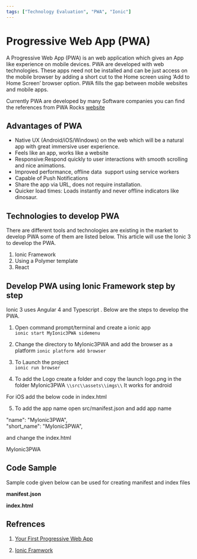 ```yaml
---
tags: ["Technology Evaluation", "PWA", "Ionic"]
---
```


# Progressive Web App (PWA)

A Progressive Web App (PWA) is an web application which gives an App like experience on mobile devices. PWA are developed with web technologies. These apps need not be installed and can be just access on the mobile browser by adding a short cut to the Home screen using ‘Add to Home Screen’ browser option. PWA fills the gap between mobile websites and mobile apps.  
  
Currently PWA are developed by many Software companies you can find the references from PWA Rocks [website](https://pwa.rocks/)  

## Advantages of PWA

- Native UX (Android/iOS/Windows) on the web which will be a natural app with great immersive user experience.
- Feels like an app, works like a website
- Responsive:Respond quickly to user interactions with smooth scrolling and nice animations. 
- Improved performance, offline data  support using service workers
- Capable of Push Notifications
- Share the app via URL, does not require installation.
- Quicker load times: Loads instantly and never offline indicators like dinosaur.

  
## Technologies to develop PWA

There are different tools and technologies are existing in the market to develop PWA some of them are listed below. This article will use the Ionic 3 to develop the PWA.

1. Ionic Framework 
2. Using a Polymer template
3. React

  

## Develop PWA using Ionic Framework step by step

Ionic 3 uses Angular 4 and Typescript . Below are the steps to develop the PWA.

  

1. Open command prompt/terminal and create a ionic app  
 `ionic start MyIonic3PWA sidemenu`

  
2. Change the directory to MyIonic3PWA and add the browser as a platform
 `ionic platform add browser`
  
3. To Launch the project  
 `ionic run browser`
  
4. To add the Logo create a folder and copy the launch logo.png in the folder MyIonic3PWA `\\src\\assets\\imgs\\` It works for android  
  
For iOS add the below code in index.html   
      
     
5. To add the app name open src/manifest.json and add app name  
  
"name": "MyIonic3PWA",  
"short\_name": "MyIonic3PWA",  
  
and change the index.html  
  
MyIonic3PWA  
  

## **Code Sample**

Sample code given below can be used for creating manifest and index files

**manifest.json**  
  
**index.html**  
  

## **Refrences**

1. [Your First Progressive Web App](https://developers.google.com/web/fundamentals/getting-started/codelabs/your-first-pwapp/)

2. [Ionic Framwork](http://ionicframework.com/)

